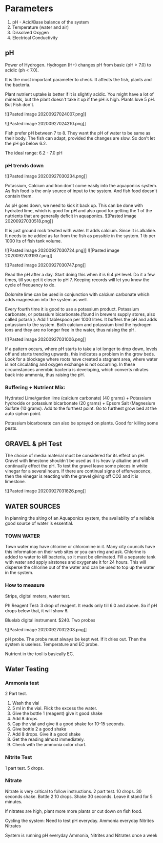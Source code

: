 # Parameters

1. pH - Acid/Base balance of the system 
2. Temperature (water and air) 
3. Dissolved Oxygen
4. Electrical Conductivity

## pH

Power of Hydrogen. Hydrogen (H+) changes pH from basic (pH > 7.0) to acidic (ph < 7.0).

It is the most important parameter to check. It affects the fish, plants and the bacteria. 

Plant nutrient uptake is better if it is slightly acidic. You might have a lot of minerals, but the plant doesn't take it up if the pH is high. Plants love 5 pH. But Fish don't. 

![[Pasted image 20200927024007.png]]

![[Pasted image 20200927024210.png]]

Fish prefer pH between 7 to 8. They want the pH of water to be same as their body. The fish can adapt, provided the changes are slow. So don't let the pH go below 6.2.

The ideal range: 6.2 - 7.0 pH

### pH trends down

![[Pasted image 20200927030234.png]]

Potassium, Calcium and Iron don't come easily into the aquaponics system. As fish food is the only source of input to the system. And fish food doesn't contain them.

As pH goes down, we need to kick it back up. This can be done with hydrated lime, which is good for pH and also good for getting the 1 of the nutrients that are generally deficit in aquaponics. 
![[Pasted image 20200927030518.png]] 

It is just ground rock treated with water. It adds calcium. Since it is alkaline. It needs to be added as far from the fish as possible in the system. 1 tb per 1000 lts of fish tank volume. 

![[Pasted image 20200927030724.png]] ![[Pasted image 20200927031937.png]]

![[Pasted image 20200927030747.png]]

Read the pH after a day. Start doing this when it is 6.4 pH level. Do it a few times, till you get it closer to pH 7. Keeping records will let you know the cycle of frequency to do.

Dolomite lime can be used in conjunction with calcium carbonate which adds magnesium into the system as well.

Every fourth time it is good to use a potassium product. Potassium carbonate, or potassium bicarbonate.(found in brewers supply stores, also called potash ). Add 1 tablespoon per 1000 litres. It buffers the pH and adds potassium to the system. Both calcium and potassium bind the hydrogen ions and they are no longer free in the water, thus raising the pH. 

![[Pasted image 20200927031006.png]]

If a pattern occurs, where pH starts to take a lot longer to drop down, levels off and starts trending upwards, this indicates a problem in the grow beds. Look for a blockage where roots have created a stagnant area, where water is not circulating and oxygen exchange is not occurring. In these circumstances anerobic bacteria is developing, which converts nitrates back into ammonia, thus raising the pH.

### Buffering + Nutrient Mix:

Hydrated Lime/garden lime (calcium carbonate) (40 grams) + Potassium hydroxide or potassium bicarbonate (20 grams) + Epsom Salt (Magnesium Sulfate (10 grams). Add to the furthest point. Go to furthest grow bed at the auto siphon point.  

Potassium bicarbonate can also be sprayed on plants. Good for killing some pests. 

## GRAVEL & pH Test
The choice of media material must be considered for its effect on pH. Gravel with limestone shouldn’t be used as it is heavily alkaline and will continually effect the pH. To test the gravel leave some pieces in white vinegar for a several hours. If there are continual signs of effervescence, then the vinegar is reacting with the gravel giving off CO2 and it is limestone.

![[Pasted image 20200927031826.png]]

## WATER SOURCES
In planning the siting of an Aquaponics system, the availabilty of a reliable good source of water is essential.

### TOWN WATER
Town water may have chlorine or chloromine in it. Many city councils have this information on their web sites or you can ring and ask. Chlorine is added to water to kill bacteria, so it must be eliminated. Fill a separate tank with water and apply airstones and oxygenate it for 24 hours. This will disperse the chlorine out of the water and can be used to top up the water in the system.



### How to measure
Strips, digital meters, water test. 

Ph Reagent Test:
3 drop of reagent. It reads only till 6.0 and above. So if pH drops below that, it will show 6.

Bluelab digital instrument. $240. Two probes

![[Pasted image 20200927032203.png]]

pH probe. The probe must always be kept wet. If it dries out. Then the system is useless. 
Temperature and EC probe.

Nutrient in the tool is basically EC. 

## Water Testing

### Ammonia test

2 Part test. 

1. Wash the vial 
2. 5 ml in the vial. Flick the excess the water.
3. Give the bottle 1 (reagent) give it good shake
4. Add 8 drops.
5. Cap the vial and give it a good shake for 10-15 seconds.
6. Give bottle 2 a good shake
7. Add 8 drops. Give it a good shake
8. Get the reading almost immediately.
9. Check with the ammonia color chart.

### Nitrite Test 

1 part test. 5 drops. 

### Nitrate 

Nitrate is very critical to follow instructions. 
2 part test. 10 drops. 30 seconds shake. Bottle 2 10 drops. Shake 30 seconds. Leave it stand for 5 minutes. 

If nitrates are high, plant more more plants or cut down on fish food. 

Cycling the system:
Need to test pH everyday. 
Ammonia everyday
Nitrites 
Nitrates

System is running
pH everyday
Ammonia, Nitrites and Nitrates once a week

